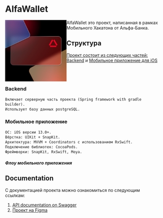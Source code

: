 # AlfaWallet
<img src="https://github.com/Borlehandro/alfa-wallet/blob/master/mobile/AlfaWallet/AlfaWallet/Assets.xcassets/AppIcon.appiconset/1024.png" alt="Logo" align="left" width="200"/>
AlfaWallet это проект, написанная в рамках Мобильного Хакатона от Альфа-Банка.

## Структура 
[Проект состоит из следующих частей:](#1-repository-structure) [Backend](#backend) и [Мобильное приложение для iOS](#mobile)
 <br />
 <br />
 <br />
 <br />

### Backend
    Включает серверную часть проекта (Spring framework with gradle builder).
    Использует базу данных postgreSQL.
### Мобильное приложение
    ОС: iOS версии 13.0+.
    Вёрстка: UIKit + SnapKit.
    Архитектура: MVVM + Coordinators с использованием RxSwift.
    Подключение библиотек: CocoaPods.
    Фреймворки: SnapKit, RxSwift, Moya.
##### Флоу мобильного приложения


## Documentation
С документацией проекта можно ознакомиться по следующим ссылкам: 
1. [API documentation on Swagger](https://app.swaggerhub.com/apis/AALEKSANDROV2/AlfaWalletApi/1.0)
2. [Проект на Figma](https://www.figma.com/file/wtyunZcskHFG7kD1eDyG7r/Alfa-Wallet?node-id=28%3A461&t=VgnNwv82pEiDMB9l-1)
